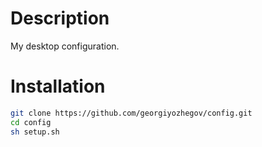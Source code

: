 # Description

My desktop configuration.

# Installation

```bash
git clone https://github.com/georgiyozhegov/config.git
cd config
sh setup.sh
```
